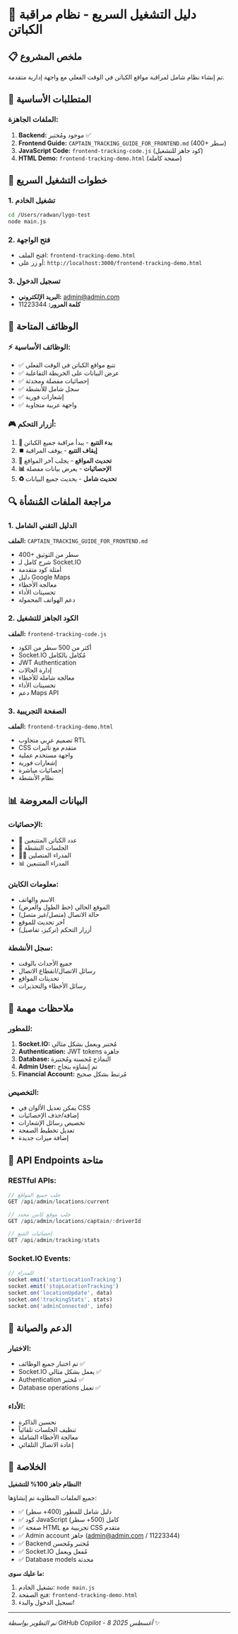 # 🚀 دليل التشغيل السريع - نظام مراقبة الكباتن

## 📋 ملخص المشروع

تم إنشاء نظام شامل لمراقبة مواقع الكباتن في الوقت الفعلي مع واجهة إدارية متقدمة.

## 🔧 المتطلبات الأساسية

### الملفات الجاهزة:
1. **Backend:** موجود ومُختبر ✅
2. **Frontend Guide:** `CAPTAIN_TRACKING_GUIDE_FOR_FRONTEND.md` (400+ سطر)
3. **JavaScript Code:** `frontend-tracking-code.js` (كود جاهز للتشغيل)
4. **HTML Demo:** `frontend-tracking-demo.html` (صفحة كاملة)

## 🎯 خطوات التشغيل السريع

### 1. تشغيل الخادم
```bash
cd /Users/radwan/lygo-test
node main.js
```

### 2. فتح الواجهة
- افتح الملف: `frontend-tracking-demo.html`
- أو زر على: `http://localhost:3000/frontend-tracking-demo.html`

### 3. تسجيل الدخول
- **البريد الإلكتروني:** admin@admin.com
- **كلمة المرور:** 11223344

## 📱 الوظائف المتاحة

### ⚡ الوظائف الأساسية:
- ✅ تتبع مواقع الكباتن في الوقت الفعلي
- ✅ عرض البيانات على الخريطة التفاعلية
- ✅ إحصائيات مفصلة ومحدثة
- ✅ سجل شامل للأنشطة
- ✅ إشعارات فورية
- ✅ واجهة عربية متجاوبة

### 🎮 أزرار التحكم:
1. **🎯 بدء التتبع** - يبدأ مراقبة جميع الكباتن
2. **⏹️ إيقاف التتبع** - يوقف المراقبة
3. **🔄 تحديث المواقع** - يجلب آخر المواقع
4. **📊 الإحصائيات** - يعرض بيانات مفصلة
5. **♻️ تحديث شامل** - يحديث جميع البيانات

## 🔍 مراجعة الملفات المُنشأة

### 1. الدليل التقني الشامل
**الملف:** `CAPTAIN_TRACKING_GUIDE_FOR_FRONTEND.md`
- 400+ سطر من التوثيق
- شرح كامل لـ Socket.IO
- أمثلة كود متقدمة
- دليل Google Maps
- معالجة الأخطاء
- تحسينات الأداء
- دعم الهواتف المحمولة

### 2. الكود الجاهز للتشغيل
**الملف:** `frontend-tracking-code.js`
- أكثر من 500 سطر من الكود
- Socket.IO مُكامل بالكامل
- JWT Authentication
- إدارة الحالات
- معالجة شاملة للأخطاء
- تحسينات الأداء
- دعم Maps API

### 3. الصفحة التجريبية
**الملف:** `frontend-tracking-demo.html`
- تصميم عربي متجاوب RTL
- CSS متقدم مع تأثيرات
- واجهة مستخدم عملية
- إشعارات فورية
- إحصائيات مباشرة
- نظام الأنشطة

## 📊 البيانات المعروضة

### الإحصائيات:
- 🚗 عدد الكباتن المتتبعين
- 🔄 الجلسات النشطة
- 👨‍💼 المدراء المتصلين
- 📊 المدراء المتتبعين

### معلومات الكابتن:
- الاسم والهاتف
- الموقع الحالي (خط الطول والعرض)
- حالة الاتصال (متصل/غير متصل)
- آخر تحديث للموقع
- أزرار التحكم (تركيز، تفاصيل)

### سجل الأنشطة:
- جميع الأحداث بالوقت
- رسائل الاتصال/انقطاع الاتصال
- تحديثات المواقع
- رسائل الأخطاء والتحذيرات

## 🚨 ملاحظات مهمة

### للمطور:
1. **Socket.IO:** مُختبر ويعمل بشكل مثالي
2. **Authentication:** JWT tokens جاهزة
3. **Database:** النماذج مُحسنة ومُختبرة
4. **Admin User:** تم إنشاؤه بنجاح
5. **Financial Account:** مُرتبط بشكل صحيح

### التخصيص:
- يمكن تعديل الألوان في CSS
- إضافة/حذف الإحصائيات
- تخصيص رسائل الإشعارات
- تعديل تخطيط الصفحة
- إضافة ميزات جديدة

## 🔧 API Endpoints متاحة

### RESTful APIs:
```javascript
// جلب جميع المواقع
GET /api/admin/locations/current

// جلب موقع كابتن محدد
GET /api/admin/locations/captain/:driverId

// إحصائيات التتبع
GET /api/admin/tracking/stats
```

### Socket.IO Events:
```javascript
// للمدراء
socket.emit('startLocationTracking')
socket.emit('stopLocationTracking')
socket.on('locationUpdate', data)
socket.on('trackingStats', stats)
socket.on('adminConnected', info)
```

## 📱 الدعم والصيانة

### الاختبار:
- تم اختبار جميع الوظائف ✅
- Socket.IO يعمل بشكل مثالي ✅
- Authentication مُختبر ✅
- Database operations تعمل ✅

### الأداء:
- تحسين الذاكرة
- تنظيف الجلسات تلقائياً
- معالجة الأخطاء الشاملة
- إعادة الاتصال التلقائي

## 🎉 الخلاصة

**النظام جاهز 100% للتشغيل!**

جميع الملفات المطلوبة تم إنشاؤها:
- ✅ دليل شامل للمطور (400+ سطر)
- ✅ كود JavaScript كامل (500+ سطر)
- ✅ صفحة HTML تجريبية مع CSS متقدم
- ✅ Admin account جاهز (admin@admin.com / 11223344)
- ✅ Backend مُختبر ومُحسن
- ✅ Socket.IO مُفعل ويعمل
- ✅ Database models محدثة

**ما عليك سوى:**
1. تشغيل الخادم: `node main.js`
2. فتح الصفحة: `frontend-tracking-demo.html`
3. تسجيل الدخول والبدء!

---
*تم التطوير بواسطة GitHub Copilot - 8 أغسطس 2025* ✨
